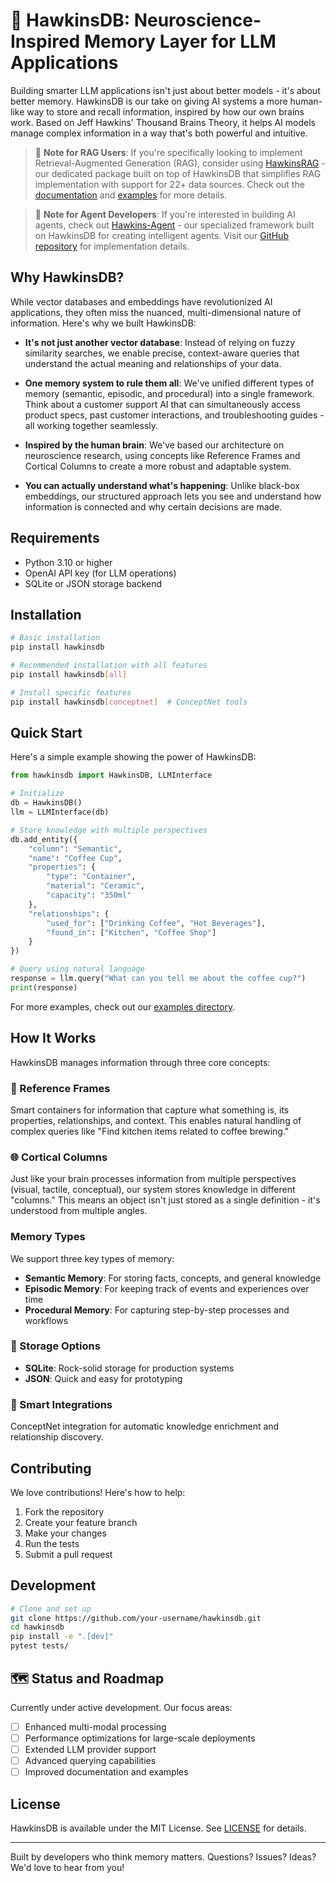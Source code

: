 # 🧠 HawkinsDB: Neuroscience-Inspired Memory Layer for LLM Applications

Building smarter LLM applications isn't just about better models - it's about better memory. HawkinsDB is our take on giving AI systems a more human-like way to store and recall information, inspired by how our own brains work. Based on Jeff Hawkins' Thousand Brains Theory, it helps AI models manage complex information in a way that's both powerful and intuitive.

> 📌 **Note for RAG Users**: If you're specifically looking to implement Retrieval-Augmented Generation (RAG), consider using [HawkinsRAG](https://pypi.org/project/hawkins-rag/0.1.0/) - our dedicated package built on top of HawkinsDB that simplifies RAG implementation with support for 22+ data sources. Check out the [documentation](https://github.com/harishsg993010/HawkinsRAG/tree/main/docs) and [examples](https://github.com/harishsg993010/HawkinsRAG/tree/main/examples) for more details.

> 🤖 **Note for Agent Developers**: If you're interested in building AI agents, check out [Hawkins-Agent](https://pypi.org/project/hawkins-agent/) - our specialized framework built on HawkinsDB for creating intelligent agents. Visit our [GitHub repository](https://github.com/harishsg993010/HawkinsAgent) for implementation details.

## Why HawkinsDB?

While vector databases and embeddings have revolutionized AI applications, they often miss the nuanced, multi-dimensional nature of information. Here's why we built HawkinsDB:

- **It's not just another vector database**: Instead of relying on fuzzy similarity searches, we enable precise, context-aware queries that understand the actual meaning and relationships of your data.

- **One memory system to rule them all**: We've unified different types of memory (semantic, episodic, and procedural) into a single framework. Think about a customer support AI that can simultaneously access product specs, past customer interactions, and troubleshooting guides - all working together seamlessly.

- **Inspired by the human brain**: We've based our architecture on neuroscience research, using concepts like Reference Frames and Cortical Columns to create a more robust and adaptable system.

- **You can actually understand what's happening**: Unlike black-box embeddings, our structured approach lets you see and understand how information is connected and why certain decisions are made.

## Requirements

- Python 3.10 or higher
- OpenAI API key (for LLM operations)
- SQLite or JSON storage backend

## Installation

```bash
# Basic installation
pip install hawkinsdb

# Recommended installation with all features
pip install hawkinsdb[all]

# Install specific features
pip install hawkinsdb[conceptnet]  # ConceptNet tools
```

## Quick Start

Here's a simple example showing the power of HawkinsDB:

```python
from hawkinsdb import HawkinsDB, LLMInterface

# Initialize
db = HawkinsDB()
llm = LLMInterface(db)

# Store knowledge with multiple perspectives
db.add_entity({
    "column": "Semantic",
    "name": "Coffee Cup",
    "properties": {
        "type": "Container",
        "material": "Ceramic",
        "capacity": "350ml"
    },
    "relationships": {
        "used_for": ["Drinking Coffee", "Hot Beverages"],
        "found_in": ["Kitchen", "Coffee Shop"]
    }
})

# Query using natural language
response = llm.query("What can you tell me about the coffee cup?")
print(response)
```

For more examples, check out our [examples directory](examples).

## How It Works

HawkinsDB manages information through three core concepts:

### 🧩 Reference Frames
Smart containers for information that capture what something is, its properties, relationships, and context. This enables natural handling of complex queries like "Find kitchen items related to coffee brewing."

### 🌐 Cortical Columns
Just like your brain processes information from multiple perspectives (visual, tactile, conceptual), our system stores knowledge in different "columns." This means an object isn't just stored as a single definition - it's understood from multiple angles.

### Memory Types

We support three key types of memory:

- **Semantic Memory**: For storing facts, concepts, and general knowledge
- **Episodic Memory**: For keeping track of events and experiences over time
- **Procedural Memory**: For capturing step-by-step processes and workflows

### 💾 Storage Options

- **SQLite**: Rock-solid storage for production systems
- **JSON**: Quick and easy for prototyping

### 🔗 Smart Integrations
ConceptNet integration for automatic knowledge enrichment and relationship discovery.

## Contributing

We love contributions! Here's how to help:

1. Fork the repository
2. Create your feature branch
3. Make your changes
4. Run the tests
5. Submit a pull request

## Development

```bash
# Clone and set up
git clone https://github.com/your-username/hawkinsdb.git
cd hawkinsdb
pip install -e ".[dev]"
pytest tests/
```

## 🗺️ Status and Roadmap

Currently under active development. Our focus areas:

- [ ] Enhanced multi-modal processing
- [ ] Performance optimizations for large-scale deployments
- [ ] Extended LLM provider support
- [ ] Advanced querying capabilities
- [ ] Improved documentation and examples

## License

HawkinsDB is available under the MIT License. See [LICENSE](LICENSE) for details.

---

Built by developers who think memory matters. Questions? Issues? Ideas? We'd love to hear from you!
